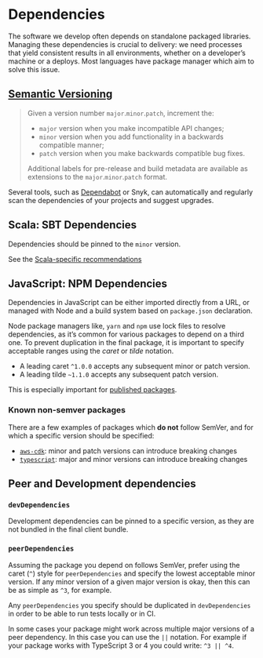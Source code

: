 Dependencies
============

The software we develop often depends on standalone packaged libraries.
Managing these dependencies is crucial to delivery: we need processes that yield
consistent results in all environments, whether on a developer’s machine or a
deploys. Most languages have package manager which aim to solve this issue.

## [Semantic Versioning][]

> Given a version number `major`.`minor`.`patch`, increment the:
>
> - `major` version when you make incompatible API changes;
> - `minor` version when you add functionality in a backwards compatible manner;
> - `patch` version when you make backwards compatible bug fixes.
>
> Additional labels for pre-release and build metadata are available as extensions to the `major`.`minor`.`patch` format.

Several tools, such as [Dependabot][] or Snyk, can automatically and regularly
scan the dependencies of your projects and suggest upgrades.

[Semantic Versioning]: https://semver.org/
[Dependabot]: https://github.com/guardian/configs/blob/main/.github/dependabot.yml

## Scala: SBT Dependencies

Dependencies should be pinned to the `minor` version.

See the [Scala-specific recommendations](./scala.md)

## JavaScript: NPM Dependencies

Dependencies in JavaScript can be either imported directly from a URL,
or managed with Node and a build system based on `package.json` declaration.

Node package managers like, `yarn` and `npm` use lock files to resolve
dependencies, as it’s common for various packages to depend on a third one.
To prevent duplication in the final package, it is important to specify
acceptable ranges using the _caret_ or _tilde_ notation.

- A leading caret `^1.0.0` accepts any subsequent minor or patch version.
- A leading tilde `~1.1.0` accepts any subsequent patch version.

This is especially important for [published packages](./npm-packages.md).

### Known non-semver packages

There are a few examples of packages which **do not** follow SemVer, and for
which a specific version should be specified:

- [`aws-cdk`](https://www.npmjs.com/package/aws-cdk): minor and patch versions can introduce breaking changes
- [`typescript`](https://www.npmjs.com/package/aws-cdk): major and minor versions can introduce breaking changes

## Peer and Development dependencies

### `devDependencies`

Development dependencies can be pinned to a specific version, as they are not
bundled in the final client bundle.

### `peerDependencies`

Assuming the package you depend on follows SemVer, prefer using the caret (`^`)
style for `peerDependencies` and specify the lowest acceptable minor version. If
any minor version of a given major version is okay, then this can be as simple
as `^3`, for example.

Any `peerDependencies` you specify should be duplicated in `devDependencies` in
order to be able to run tests locally or in CI.

In some cases your package might work across multiple major versions of a peer
dependency. In this case you can use the `||` notation. For example if your
package works with TypeScript 3 or 4 you could write: `^3 || ^4`.
